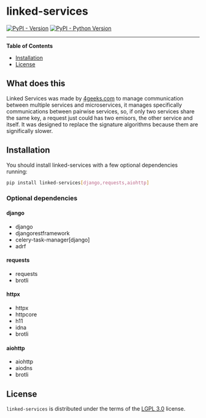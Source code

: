 # linked-services

[![PyPI - Version](https://img.shields.io/pypi/v/linked-services.svg)](https://pypi.org/project/linked-services)
[![PyPI - Python Version](https://img.shields.io/pypi/pyversions/linked-services.svg)](https://pypi.org/project/linked-services)

---

**Table of Contents**

- [Installation](#installation)
- [License](#license)

## What does this

Linked Services was made by [4geeks.com](https://4geeks.com) to manage communication between multiple services and microservices, it manages specifically communications between pairwise services, so, if only two services share the same key, a request just could has two emisors, the other service and itself. It was designed to replace the signature algorithms because them are significally slower.

## Installation

You should install linked-services with a few optional dependencies running:

```bash
pip install linked-services[django,requests,aiohttp]
```

### Optional dependencies

#### django

- django
- djangorestframework
- celery-task-manager[django]
- adrf

#### requests

- requests
- brotli

#### httpx

- httpx
- httpcore
- h11
- idna
- brotli

#### aiohttp

- aiohttp
- aiodns
- brotli

## License

`linked-services` is distributed under the terms of the [LGPL 3.0](https://spdx.org/licenses/LGPL-3.0-or-later.html) license.
